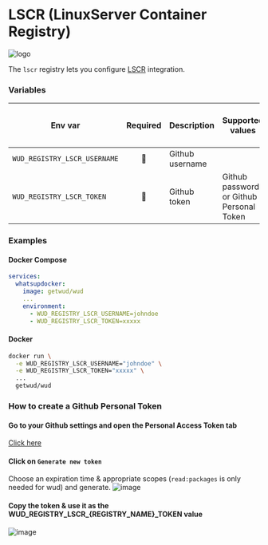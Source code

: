 # LSCR (LinuxServer Container Registry)
![logo](linuxserver.png)

The `lscr` registry lets you configure [LSCR](https://fleet.linuxserver.io/) integration.

### Variables

| Env var                                      |   Required    | Description     | Supported values                         | Default value when missing |
|----------------------------------------------|:-------------:|-----------------|------------------------------------------|----------------------------|
| `WUD_REGISTRY_LSCR_USERNAME` | :red_circle:  | Github username |                                          |                            |
| `WUD_REGISTRY_LSCR_TOKEN`    | :red_circle:  | Github token    | Github password or Github Personal Token |                            |

### Examples

<!-- tabs:start -->
#### **Docker Compose**
```yaml
services:
  whatsupdocker:
    image: getwud/wud
    ...
    environment:
      - WUD_REGISTRY_LSCR_USERNAME=johndoe
      - WUD_REGISTRY_LSCR_TOKEN=xxxxx 
```
#### **Docker**
```bash
docker run \
  -e WUD_REGISTRY_LSCR_USERNAME="johndoe" \
  -e WUD_REGISTRY_LSCR_TOKEN="xxxxx" \
  ...
  getwud/wud
```
<!-- tabs:end -->

### How to create a Github Personal Token
#### Go to your Github settings and open the Personal Access Token tab
[Click here](https://github.com/settings/tokens)

#### Click on `Generate new token`
Choose an expiration time & appropriate scopes (`read:packages` is only needed for wud) and generate.
![image](lscr_01.png)

#### Copy the token & use it as the WUD_REGISTRY_LSCR_{REGISTRY_NAME}_TOKEN value
![image](lscr_02.png)
